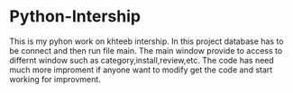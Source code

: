 # Python-Intership
This is my pyhon work on khteeb intership. In this project database has to be connect and then run file main. The main window provide to access to differnt window such as category,install,review,etc. 
The code has need much more improment if anyone want to modify get the code and start working for improvment.
